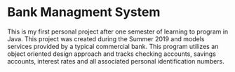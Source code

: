 # Bank Managment System

This is my first personal project after one semester of learning to program in Java.
This project was created during the Summer 2019 and models services provided by a typical commercial bank. This program utilizes an object oriented design approach and tracks checking accounts, savings accounts, interest rates and all associated personal identification numbers.


